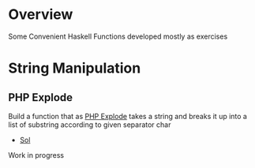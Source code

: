 
# Overview 

Some Convenient Haskell Functions developed mostly as exercises 

# String Manipulation 

## PHP Explode 

Build a function that as [PHP Explode](https://www.php.net/manual/es/function.explode.php) takes a string and breaks it up into a list of substring according to given separator char 
- [Sol](php_explode.hs)


Work in progress 







